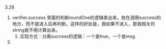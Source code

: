 3.28
1. verifier.success 里面的判断roundOne的逻辑拿出来，放在调用success的地方，而不是进入后再判断。这样的好处是，我如果不进入，那我相关的string就不用计算出来。
   1. 实现方式：分离success的逻辑：一个是true，一个是msg
2. 